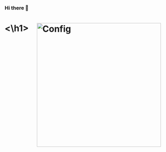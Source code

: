 ### Hi there 👋

<h1> <img align="right" alt="Config" width="400" src="https://img.freepik.com/premium-vector/programmer-with-code-cat-on-book-and-coffee-vector-clip-art-illustration_138676-92.jpg?w=1060"> <\h1>

